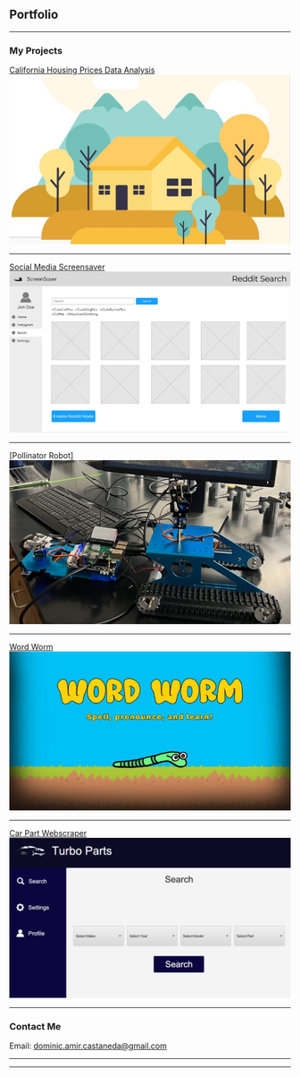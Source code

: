 ## Portfolio

---

### My Projects 

[California Housing Prices Data Analysis](https://colab.research.google.com/drive/1uV9IX9s5YTYkXLnwXzScISJhEtS178Py)
<img src="images/housingprices.jpg?raw=true"/>

---
[Social Media Screensaver](https://github.com/tarekel96/Electron_BackgroundImage_App)
<img src="images/screensaverapp.png?raw=true"/>

---
[Pollinator Robot]<!---(/pdf/sample_presentation.pdf)-->
<img src="images/pollinatorbot.png?raw=true"/>

---
[Word Worm](https://og-josh.itch.io/word-worm)
<img src="images/wordworm.jpg?raw=true"/>

---
[Car Part Webscraper](https://github.com/DomCastaneda/CarPartWebscraper)
<img src="images/webscraper.png?raw=true"/>

---

### Contact Me

Email: dominic.amir.castaneda@gmail.com

---




---
